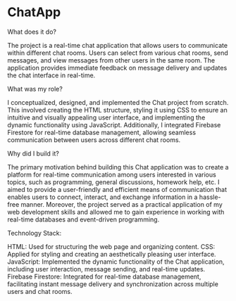 # ChatApp

What does it do?

The project is a real-time chat application that allows users to communicate within different chat rooms. Users can select from various chat rooms, send messages, and view messages from other users in the same room. The application provides immediate feedback on message delivery and updates the chat interface in real-time.

What was my role?

I conceptualized, designed, and implemented the Chat project from scratch. This involved creating the HTML structure, styling it using CSS to ensure an intuitive and visually appealing user interface, and implementing the dynamic functionality using JavaScript. Additionally, I integrated Firebase Firestore for real-time database management, allowing seamless communication between users across different chat rooms.

Why did I build it?

The primary motivation behind building this Chat application was to create a platform for real-time communication among users interested in various topics, such as programming, general discussions, homework help, etc. I aimed to provide a user-friendly and efficient means of communication that enables users to connect, interact, and exchange information in a hassle-free manner. Moreover, the project served as a practical application of my web development skills and allowed me to gain experience in working with real-time databases and event-driven programming.

Technology Stack:

HTML: Used for structuring the web page and organizing content.
CSS: Applied for styling and creating an aesthetically pleasing user interface.
JavaScript: Implemented the dynamic functionality of the Chat application, including user interaction, message sending, and real-time updates.
Firebase Firestore: Integrated for real-time database management, facilitating instant message delivery and synchronization across multiple users and chat rooms.
